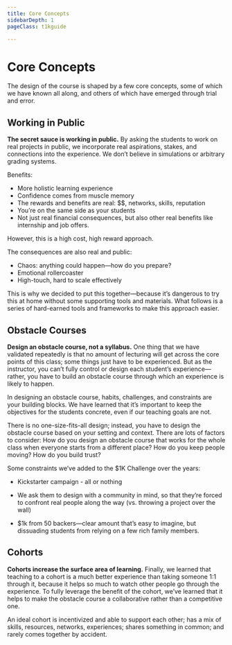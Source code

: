 ```yaml
---
title: Core Concepts
sidebarDepth: 1
pageClass: t1kguide

---
```


# Core Concepts

The design of the course is shaped by a few core concepts, some of which we have known all along, and others of which have emerged through trial and error.

## Working in Public

**The secret sauce is working in public.**  By asking the students to work on real projects in public, we incorporate real aspirations, stakes, and connections into the experience. We don’t believe in simulations or arbitrary grading systems.

Benefits:

- More holistic learning experience
- Confidence comes from muscle memory
- The rewards and benefits are real: $$, networks, skills, reputation
- You’re on the same side as your students
- Not just real financial consequences, but also other real benefits like internship and job offers.

However, this is a high cost, high reward approach.

The consequences are also real and public:

- Chaos: anything could happen—how do you prepare?
- Emotional rollercoaster
- High-touch, hard to scale effectively

This is why we decided to put this together—because it’s dangerous to try this at home without some supporting tools and materials. What follows is a series of hard-earned tools and frameworks to make this approach easier.

## Obstacle Courses

**Design an obstacle course, not a syllabus.** One thing that we have validated repeatedly is that no amount of lecturing will get across the core points of this class; some things just have to be experienced. But as the instructor, you can’t fully control or design each student’s experience—rather, you have to build an obstacle course through which an experience is likely to happen.

In designing an obstacle course, habits, challenges, and constraints are your building blocks. We have learned that it’s important to keep the objectives for the students concrete, even if our teaching goals are not.

There is no one-size-fits-all design; instead, you have to design the obstacle course based on your setting and context. There are lots of factors to consider: How do you design an obstacle course that works for the whole class when everyone starts from a different place? How do you keep people moving? How do you build trust?

Some constraints we’ve added to the $1K Challenge over the years:

* Kickstarter campaign - all or nothing

* We ask them to design with a community in mind, so that they’re forced to confront real people along the way (vs. throwing a project over the wall)

* $1k from 50 backers—clear amount that’s easy to imagine, but dissuading students from relying on a few rich family members.

## Cohorts

**Cohorts increase the surface area of learning.** Finally, we learned that teaching to a cohort is a much better experience than taking someone 1:1 through it, because it helps so much to watch other people go through the experience. To fully leverage the benefit of the cohort, we’ve learned that it helps to make the obstacle course a collaborative rather than a competitive one.

An ideal cohort is incentivized and able to support each other; has a mix of skills, resources, networks, experiences; shares something in common; and rarely comes together by accident.
